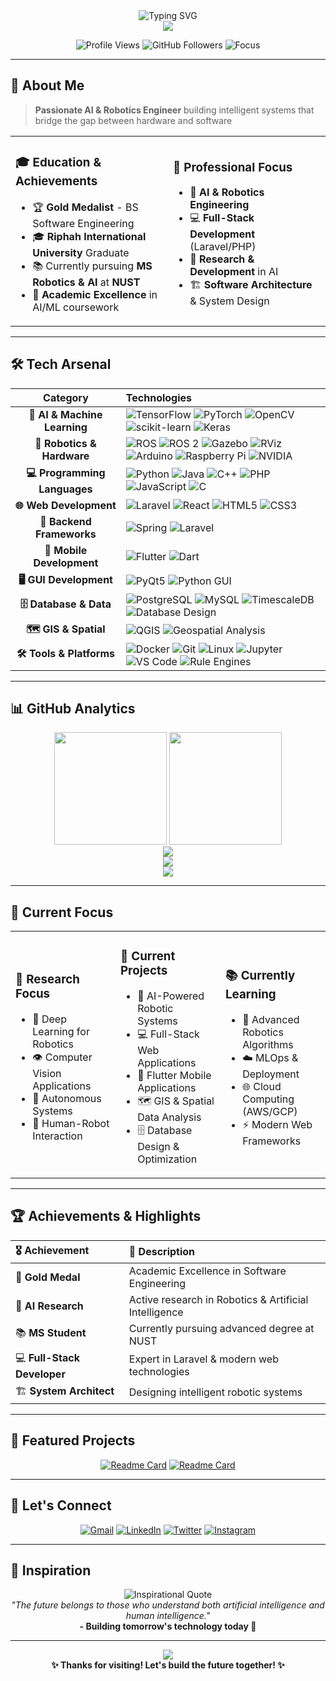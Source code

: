 <div align="center">
  <img src="https://readme-typing-svg.herokuapp.com?font=Fira+Code&size=35&duration=3000&pause=1000&color=00D9FF&center=true&vCenter=true&width=800&height=100&lines=Hi+%F0%9F%91%8B%2C+I'm+Jaysh+Khan;AI+%26+Robotics+Engineer+%F0%9F%A4%96;Gold+Medalist+%F0%9F%8F%85;Full-Stack+Developer;Building+the+Future+with+AI" alt="Typing SVG" />
</div>

<div align="center">
  <img src="https://capsule-render.vercel.app/api?type=waving&color=gradient&customColorList=0,2,2,5,30&height=120&section=header&text=&fontSize=0" />
</div>

<p align="center">
  <img src="https://komarev.com/ghpvc/?username=JayshKhan&color=blueviolet&style=for-the-badge&label=Profile+Views" alt="Profile Views" />
  <img src="https://img.shields.io/github/followers/JayshKhan?color=blue&style=for-the-badge&logo=github&label=Followers" alt="GitHub Followers" />
  <img src="https://img.shields.io/badge/Focus-AI%20%26%20Robotics-brightgreen?style=for-the-badge" alt="Focus" />
</p>

---

## 🚀 About Me

> **Passionate AI & Robotics Engineer** building intelligent systems that bridge the gap between hardware and software

<table align="center">
<tr>
<td width="50%">

### 🎓 **Education & Achievements**
- 🏆 **Gold Medalist** - BS Software Engineering
- 🎓 **Riphah International University** Graduate
- 📚 Currently pursuing **MS Robotics & AI** at **NUST**
- 🌟 **Academic Excellence** in AI/ML coursework

</td>
<td width="50%">

### 💼 **Professional Focus**
- 🤖 **AI & Robotics Engineering**
- 💻 **Full-Stack Development** (Laravel/PHP)
- 🔬 **Research & Development** in AI
- 🏗️ **Software Architecture** & System Design

</td>
</tr>
</table>

---

## 🛠️ **Tech Arsenal**

<div align="center">

| **Category** | **Technologies** |
|:---:|:---|
| **🤖 AI & Machine Learning** | ![TensorFlow](https://img.shields.io/badge/TensorFlow-FF6F00?style=flat-square&logo=tensorflow&logoColor=white) ![PyTorch](https://img.shields.io/badge/PyTorch-EE4C2C?style=flat-square&logo=pytorch&logoColor=white) ![OpenCV](https://img.shields.io/badge/OpenCV-27338e?style=flat-square&logo=OpenCV&logoColor=white) ![scikit-learn](https://img.shields.io/badge/scikit--learn-F7931E?style=flat-square&logo=scikit-learn&logoColor=white) ![Keras](https://img.shields.io/badge/Keras-D00000?style=flat-square&logo=Keras&logoColor=white) |
| **🤖 Robotics & Hardware** | ![ROS](https://img.shields.io/badge/ROS-22314E?style=flat-square&logo=ROS&logoColor=white) ![ROS 2](https://img.shields.io/badge/ROS%202-22314E?style=flat-square&logo=ROS&logoColor=white) ![Gazebo](https://img.shields.io/badge/Gazebo-FF6600?style=flat-square&logo=gazebo&logoColor=white) ![RViz](https://img.shields.io/badge/RViz-22314E?style=flat-square&logo=ROS&logoColor=white) ![Arduino](https://img.shields.io/badge/Arduino-00979D?style=flat-square&logo=Arduino&logoColor=white) ![Raspberry Pi](https://img.shields.io/badge/Raspberry%20Pi-A22846?style=flat-square&logo=Raspberry%20Pi&logoColor=white) ![NVIDIA](https://img.shields.io/badge/NVIDIA-76B900?style=flat-square&logo=nvidia&logoColor=white) |
| **💻 Programming Languages** | ![Python](https://img.shields.io/badge/Python-3776AB?style=flat-square&logo=python&logoColor=white) ![Java](https://img.shields.io/badge/Java-ED8B00?style=flat-square&logo=openjdk&logoColor=white) ![C++](https://img.shields.io/badge/C++-00599C?style=flat-square&logo=c%2B%2B&logoColor=white) ![PHP](https://img.shields.io/badge/PHP-777BB4?style=flat-square&logo=php&logoColor=white) ![JavaScript](https://img.shields.io/badge/JavaScript-F7DF1E?style=flat-square&logo=javascript&logoColor=black) ![C](https://img.shields.io/badge/C-00599C?style=flat-square&logo=c&logoColor=white) |
| **🌐 Web Development** | ![Laravel](https://img.shields.io/badge/Laravel-FF2D20?style=flat-square&logo=laravel&logoColor=white) ![React](https://img.shields.io/badge/React-20232A?style=flat-square&logo=react&logoColor=61DAFB) ![HTML5](https://img.shields.io/badge/HTML5-E34F26?style=flat-square&logo=html5&logoColor=white) ![CSS3](https://img.shields.io/badge/CSS3-1572B6?style=flat-square&logo=css3&logoColor=white) |
| **🔧 Backend Frameworks** | ![Spring](https://img.shields.io/badge/Spring-6DB33F?style=flat-square&logo=spring&logoColor=white) ![Laravel](https://img.shields.io/badge/Laravel-FF2D20?style=flat-square&logo=laravel&logoColor=white) |
| **📱 Mobile Development** | ![Flutter](https://img.shields.io/badge/Flutter-02569B?style=flat-square&logo=flutter&logoColor=white) ![Dart](https://img.shields.io/badge/Dart-0175C2?style=flat-square&logo=dart&logoColor=white) |
| **🖥️ GUI Development** | ![PyQt5](https://img.shields.io/badge/PyQt5-41CD52?style=flat-square&logo=qt&logoColor=white) ![Python GUI](https://img.shields.io/badge/Python%20GUI-3776AB?style=flat-square&logo=python&logoColor=white) |
| **🗄️ Database & Data** | ![PostgreSQL](https://img.shields.io/badge/PostgreSQL-316192?style=flat-square&logo=postgresql&logoColor=white) ![MySQL](https://img.shields.io/badge/MySQL-005C84?style=flat-square&logo=mysql&logoColor=white) ![TimescaleDB](https://img.shields.io/badge/TimescaleDB-FDB515?style=flat-square&logo=timescale&logoColor=white) ![Database Design](https://img.shields.io/badge/Database%20Design-4285F4?style=flat-square&logo=googlecloud&logoColor=white) |
| **🗺️ GIS & Spatial** | ![QGIS](https://img.shields.io/badge/QGIS-589632?style=flat-square&logo=qgis&logoColor=white) ![Geospatial Analysis](https://img.shields.io/badge/Geospatial%20Analysis-228B22?style=flat-square&logo=openstreetmap&logoColor=white) |
| **🛠️ Tools & Platforms** | ![Docker](https://img.shields.io/badge/Docker-2496ED?style=flat-square&logo=docker&logoColor=white) ![Git](https://img.shields.io/badge/Git-F05032?style=flat-square&logo=git&logoColor=white) ![Linux](https://img.shields.io/badge/Linux-FCC624?style=flat-square&logo=linux&logoColor=black) ![Jupyter](https://img.shields.io/badge/Jupyter-F37626?style=flat-square&logo=jupyter&logoColor=white) ![VS Code](https://img.shields.io/badge/VS%20Code-007ACC?style=flat-square&logo=visual-studio-code&logoColor=white) ![Rule Engines](https://img.shields.io/badge/Rule%20Engines-FF6B35?style=flat-square&logo=apache&logoColor=white) |

</div>

---

## 📊 **GitHub Analytics**

<div align="center">
  <img height="180em" src="https://github-readme-stats.vercel.app/api?username=JayshKhan&show_icons=true&theme=tokyonight&include_all_commits=true&count_private=true"/>
  <img height="180em" src="https://github-readme-stats.vercel.app/api/top-langs/?username=JayshKhan&layout=compact&langs_count=8&theme=tokyonight"/>
</div>

<div align="center">
  <img src="https://github-readme-streak-stats.herokuapp.com/?user=JayshKhan&theme=tokyonight&hide_border=true" />
</div>

<div align="center">
  <img src="https://github-profile-trophy.vercel.app/?username=JayshKhan&theme=tokyonight&no-frame=true&no-bg=true&margin-w=4" />
</div>

<div align="center">
  <img src="https://github-readme-activity-graph.vercel.app/graph?username=JayshKhan&theme=tokyo-night&hide_border=true&area=true" />
</div>

---

## 🎯 **Current Focus**

<table align="center">
<tr>
<td width="33%">

### 🔬 **Research Focus**
- 🧠 Deep Learning for Robotics
- 👁️ Computer Vision Applications
- 🚗 Autonomous Systems
- 🤝 Human-Robot Interaction

</td>
<td width="33%">

### 🚀 **Current Projects**
- 🤖 AI-Powered Robotic Systems
- 💻 Full-Stack Web Applications
- 📱 Flutter Mobile Applications
- 🗺️ GIS & Spatial Data Analysis
- 🗄️ Database Design & Optimization

</td>
<td width="33%">

### 📚 **Currently Learning**
- 🔬 Advanced Robotics Algorithms
- ☁️ MLOps & Deployment
- 🌐 Cloud Computing (AWS/GCP)
- ⚡ Modern Web Frameworks

</td>
</tr>
</table>

---

## 🏆 **Achievements & Highlights**

<div align="center">

| 🎖️ Achievement | 📝 Description |
|:---|:---|
| 🥇 **Gold Medal** | Academic Excellence in Software Engineering |
| 🤖 **AI Research** | Active research in Robotics & Artificial Intelligence |
| 📚 **MS Student** | Currently pursuing advanced degree at NUST |
| 💻 **Full-Stack Developer** | Expert in Laravel & modern web technologies |
| 🏗️ **System Architect** | Designing intelligent robotic systems |


</div>

---

## 🌟 **Featured Projects**

<div align="center">
  
[![Readme Card](https://github-readme-stats.vercel.app/api/pin/?username=JayshKhan&repo=5-1DOF_kinematics&theme=tokyonight)](https://github.com/JayshKhan/5-1DOF_kinematics)
[![Readme Card](https://github-readme-stats.vercel.app/api/pin/?username=JayshKhan&repo=SnakeAIGame_Multiplayer&theme=tokyonight)](https://github.com/JayshKhan/SnakeAIGame_Multiplayer)

</div>

---

## 🤝 **Let's Connect**

<div align="center">
  
[![Gmail](https://img.shields.io/badge/Gmail-D14836?style=for-the-badge&logo=gmail&logoColor=white)](mailto:jayshkhan10@gmail.com)
[![LinkedIn](https://img.shields.io/badge/LinkedIn-0077B5?style=for-the-badge&logo=linkedin&logoColor=white)](https://linkedin.com/in/jayshkhan)
[![Twitter](https://img.shields.io/badge/Twitter-1DA1F2?style=for-the-badge&logo=twitter&logoColor=white)](https://twitter.com/jayshkhan)
[![Instagram](https://img.shields.io/badge/Instagram-E4405F?style=for-the-badge&logo=instagram&logoColor=white)](https://instagram.com/jaysh_khan)

</div>

---

## 💭 **Inspiration**

<div align="center">
  <img src="https://quotes-github-readme.vercel.app/api?type=horizontal&theme=tokyonight" alt="Inspirational Quote" />
</div>

<div align="center">
  <i>"The future belongs to those who understand both artificial intelligence and human intelligence."</i>
  <br>
  <b>- Building tomorrow's technology today 🚀</b>
</div>

---

<div align="center">
  <img src="https://capsule-render.vercel.app/api?type=waving&color=gradient&customColorList=0,2,2,5,30&height=120&section=footer&text=&fontSize=0" />
</div>

<div align="center">
  <b>✨ Thanks for visiting! Let's build the future together! ✨</b>
</div>
